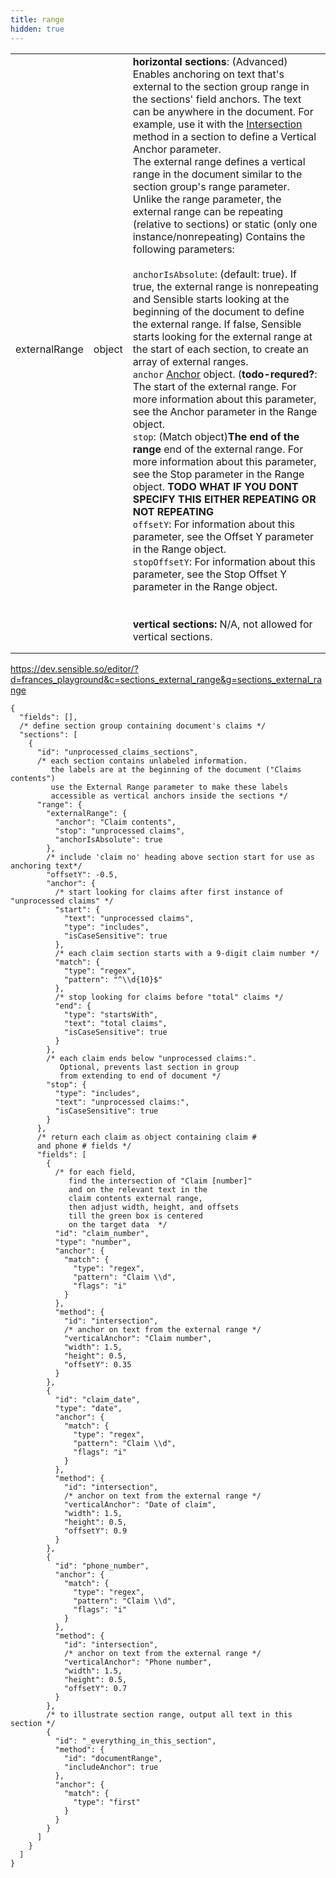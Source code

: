 ```yaml
---
title: range
hidden: true
---
```


|               |        |                                                              |
| ------------- | ------ | ------------------------------------------------------------ |
| externalRange | object | **horizontal sections**:  (Advanced) Enables anchoring on text that's external to the section group range in the sections' field anchors.  The text  can be anywhere in the document. For example, use it with the [Intersection](doc:intersection) method in a section to define a Vertical Anchor parameter.<br/>The external range defines a vertical range in the document similar to the section group's range parameter. Unlike the range parameter, the external range can be repeating (relative to sections) or static (only one instance/nonrepeating) Contains the following parameters:<br/><br/>`anchorIsAbsolute`: (default: true). If true, the external range is nonrepeating and Sensible starts looking at the beginning of the document to define the external range. If false, Sensible starts looking for the external range at the start of each section, to create an array of external ranges. <br/>`anchor`  [Anchor](https://docs.sensible.so/docs/anchor) object. (**todo-requred?**: The start of the external range. For more information about this parameter, see the Anchor parameter in the Range object.  <br/>`stop`: (Match object)**The end of the range** end of the external range. For more information about this parameter, see the Stop parameter in the Range object. **TODO WHAT IF YOU DONT SPECIFY THIS EITHER REPEATING OR NOT REPEATING**<br/>`offsetY`: For information about this parameter, see the Offset Y parameter in the Range object.<br/>`stopOffsetY`: For information about this parameter, see the Stop Offset Y parameter in the Range object.<br/><br/><br/>**vertical sections:** N/A, not allowed for vertical sections. |
|               |        |                                                              |
|               |        |                                                              |



https://dev.sensible.so/editor/?d=frances_playground&c=sections_external_range&g=sections_external_range

```
{
  "fields": [],
  /* define section group containing document's claims */
  "sections": [
    {
      "id": "unprocessed_claims_sections",
      /* each section contains unlabeled information.
         the labels are at the beginning of the document ("Claims contents")
         use the External Range parameter to make these labels
         accessible as vertical anchors inside the sections */
      "range": {
        "externalRange": {
          "anchor": "Claim contents",
          "stop": "unprocessed claims",
          "anchorIsAbsolute": true
        },
        /* include 'claim no' heading above section start for use as anchoring text*/
        "offsetY": -0.5,
        "anchor": {
          /* start looking for claims after first instance of "unprocessed claims" */
          "start": {
            "text": "unprocessed claims",
            "type": "includes",
            "isCaseSensitive": true
          },
          /* each claim section starts with a 9-digit claim number */
          "match": {
            "type": "regex",
            "pattern": "^\\d{10}$"
          },
          /* stop looking for claims before "total" claims */
          "end": {
            "type": "startsWith",
            "text": "total claims",
            "isCaseSensitive": true
          }
        },
        /* each claim ends below "unprocessed claims:". 
           Optional, prevents last section in group 
           from extending to end of document */
        "stop": {
          "type": "includes",
          "text": "unprocessed claims:",
          "isCaseSensitive": true
        }
      },
      /* return each claim as object containing claim # 
      and phone # fields */
      "fields": [
        {
          /* for each field,
             find the intersection of "Claim [number]"
             and on the relevant text in the 
             claim contents external range,
             then adjust width, height, and offsets
             till the green box is centered
             on the target data  */
          "id": "claim_number",
          "type": "number",
          "anchor": {
            "match": {
              "type": "regex",
              "pattern": "Claim \\d",
              "flags": "i"
            }
          },
          "method": {
            "id": "intersection",
            /* anchor on text from the external range */
            "verticalAnchor": "Claim number",
            "width": 1.5,
            "height": 0.5,
            "offsetY": 0.35
          }
        },
        {
          "id": "claim_date",
          "type": "date",
          "anchor": {
            "match": {
              "type": "regex",
              "pattern": "Claim \\d",
              "flags": "i"
            }
          },
          "method": {
            "id": "intersection",
            /* anchor on text from the external range */
            "verticalAnchor": "Date of claim",
            "width": 1.5,
            "height": 0.5,
            "offsetY": 0.9
          }
        },
        {
          "id": "phone_number",
          "anchor": {
            "match": {
              "type": "regex",
              "pattern": "Claim \\d",
              "flags": "i"
            }
          },
          "method": {
            "id": "intersection",
            /* anchor on text from the external range */
            "verticalAnchor": "Phone number",
            "width": 1.5,
            "height": 0.5,
            "offsetY": 0.7
          }
        },
        /* to illustrate section range, output all text in this section */
        {
          "id": "_everything_in_this_section",
          "method": {
            "id": "documentRange",
            "includeAnchor": true
          },
          "anchor": {
            "match": {
              "type": "first"
            }
          }
        }
      ]
    }
  ]
}
```

